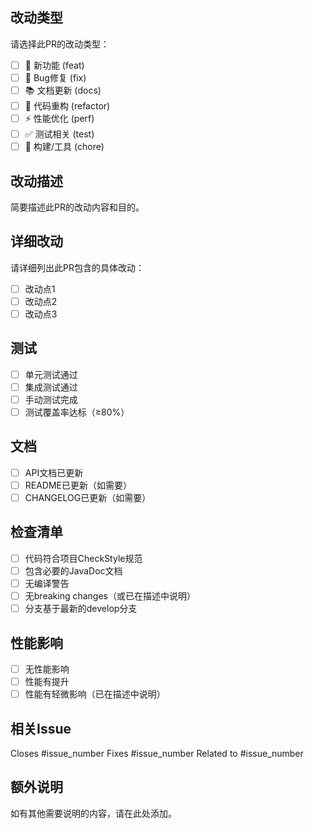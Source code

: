 ## 改动类型
请选择此PR的改动类型：
- [ ] 🚀 新功能 (feat)
- [ ] 🐛 Bug修复 (fix)
- [ ] 📚 文档更新 (docs)
- [ ] 💎 代码重构 (refactor)
- [ ] ⚡ 性能优化 (perf)
- [ ] ✅ 测试相关 (test)
- [ ] 🔧 构建/工具 (chore)

## 改动描述
简要描述此PR的改动内容和目的。

## 详细改动
请详细列出此PR包含的具体改动：
- [ ] 改动点1
- [ ] 改动点2
- [ ] 改动点3

## 测试
- [ ] 单元测试通过
- [ ] 集成测试通过
- [ ] 手动测试完成
- [ ] 测试覆盖率达标（≥80%）

## 文档
- [ ] API文档已更新
- [ ] README已更新（如需要）
- [ ] CHANGELOG已更新（如需要）

## 检查清单
- [ ] 代码符合项目CheckStyle规范
- [ ] 包含必要的JavaDoc文档
- [ ] 无编译警告
- [ ] 无breaking changes（或已在描述中说明）
- [ ] 分支基于最新的develop分支

## 性能影响
- [ ] 无性能影响
- [ ] 性能有提升
- [ ] 性能有轻微影响（已在描述中说明）

## 相关Issue
Closes #issue_number
Fixes #issue_number
Related to #issue_number

## 额外说明
如有其他需要说明的内容，请在此处添加。 
